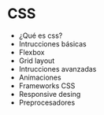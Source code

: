 # CSS

- ¿Qué es css?
- Intrucciones básicas
- Flexbox
- Grid layout
- Intrucciones avanzadas
- Animaciones 
- Frameworks CSS
- Responsive desing
- Preprocesadores